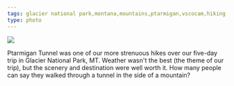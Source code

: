 ```yaml
---
tags: glacier national park,montana,mountains,ptarmigan,vscocam,hiking,iphoneography,original content
type: photo
---
```

<img src="http://31.media.tumblr.com/e16fd2862354ffff05d77bc7c2fdec45/tumblr_mt2qchwrkT1rdkc0do6_1280.jpg" />

<p>Ptarmigan Tunnel was one of our more strenuous hikes over our five-day trip in Glacier National Park, MT. Weather wasn't the best (the theme of our trip), but the scenery and destination were well worth it. How many people can say they walked through a tunnel in the side of a mountain?</p>
